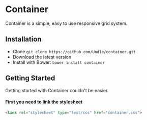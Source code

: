 # Container


Container is a simple, easy to use responsive grid system.

## Installation

-	Clone `git clone https://github.com/Und1e/container.git`
-	Download the latest version
-	Install with Bower: `bower install container`

## Getting Started

Getting started with Container couldn't be easier.

#### First you need to link the stylesheet

```html
<link rel="stylesheet" type="text/css" href="container.css">
```

